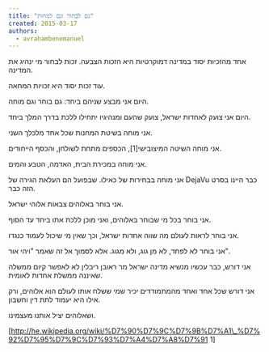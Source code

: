 ```yaml
---
title: "גם לבחור וגם למחות"
created: 2015-03-17
authors: 
  - avrahambenemanuel
---
```


אחד מהזכיות יסוד במדינה דמוקרטיות היא הזכות הצבעה. זכות לבחור מי ינהיג את המדינה.

עוד זכות יסוד היא זכויות המחאה.

היום אני מבצע שניהם ביחד: גם בוחר וגם מוחה.

היום אני צועק לאחדות ישראל, צועק שהעם ומנהיגיו יתחילו ללכת בדרך המלך ביחד.

אני מוחה בשיטת המחנות שכל אחד מלכלך השני.

אני מוחה השיטה המיצובישי\[1\], הכספים מתחת לשולחן, והכסף הייחודים.

אני מוחה במכירת הבית, האדמה, הטבע והמים.

אני מוחה בבחירות של כאילו. שבפועל הם העלאת הגירה של DejaVu כבר היינו בסרט הזה כבר.

אני בוחר באלוהים צבאות אלוהי ישראל.

אני בוחר בכל מי שבוחר באלוהים, ואני מוכן ללכת אתו ביחד עד הסוף.

אני בוחר לראות לעולם מה שווה אחדות ישראל, וכך שאין מי שיכול לעמוד כנגדו.

אני בוחר לא לפחד, לא מן גוג, ולא מגוג. אלא לסמוך אל זה שאמר "ויהי אור".

אני דורש, כבר עכשיו מנשיא מדינה ישראל מר ראובן ריבלין לא לאפשר קיום ממשלה שאיננה ממשלת אחדות לאומית.

אני דורש שכל אחד ואחד מהמתמודדים יכיר שמי ששלח אותו לעולם הוא אלוהים, ורק אילו היא יעמוד לתת דין וחשבון.

ושאלוהים יציל אותנו מעצמינו.

\[http://he.wikipedia.org/wiki/%D7%90%D7%9C%D7%9B%D7%A1\_%D7%92%D7%95%D7%9C%D7%93%D7%A4%D7%A8%D7%91 1\]
